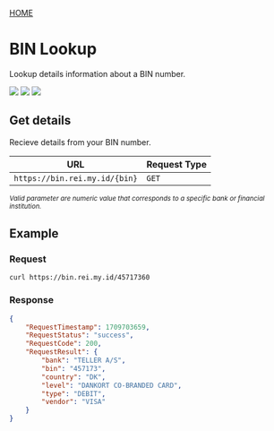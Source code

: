 <a href="https://api.rei.my.id">HOME</a>

# BIN Lookup

Lookup details information about a BIN number.

<img src="https://img.shields.io/badge/SCHEME-HTTPS-a3be8c?style=flat-square"/> <img src="https://img.shields.io/badge/AUTHENTICATION-NONE-ebcb8b?style=flat-square"/> <img src="https://img.shields.io/badge/LIMITATION-50%20200%20OK%20%2F%201min-88C0D0?style=flat-square"/>

## Get details

Recieve details from your BIN number.

| URL | Request Type |
| --- | ------------ |
| `https://bin.rei.my.id/{bin}` | `GET`

<small> _Valid parameter are numeric value that corresponds to a specific bank or financial institution._ </small>

## Example
### Request
```shell
curl https://bin.rei.my.id/45717360
```
### Response
```json
{
    "RequestTimestamp": 1709703659,
    "RequestStatus": "success",
    "RequestCode": 200,
    "RequestResult": {
        "bank": "TELLER A/S",
        "bin": "457173",
        "country": "DK",
        "level": "DANKORT CO-BRANDED CARD",
        "type": "DEBIT",
        "vendor": "VISA"
    }
}
```
